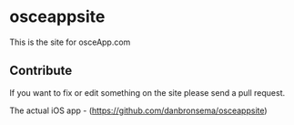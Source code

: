 # osceappsite
This is the site for osceApp.com

## Contribute
If you want to fix or edit something on the site please send a pull request.

The actual iOS app - (https://github.com/danbronsema/osceappsite)
